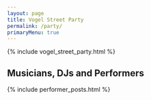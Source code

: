 ```yaml
---
layout: page
title: Vogel Street Party
permalink: /party/
primaryMenu: true
---
```


{% include vogel_street_party.html %}

## Musicians, DJs and Performers

{% include performer_posts.html %}
